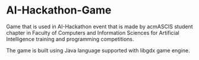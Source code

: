 # AI-Hackathon-Game
Game that is used in AI-Hackathon event that is made by acmASCIS student chapter in Faculty of Computers and Information Sciences for Artificial Intelligence training and programming competitions.

The game is built using Java language supported with libgdx game engine.

